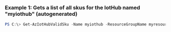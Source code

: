 ### Example 1: Gets a list of all skus for the IotHub named "myiothub" (autogenerated)
```powershell
PS C:\> Get-AzIotHubValidSku -Name myiothub -ResourceGroupName myresourcegroup
```

